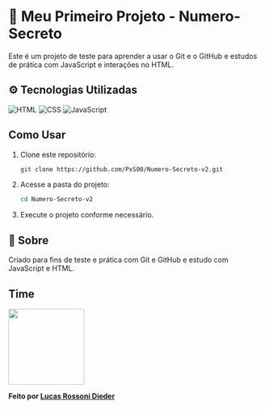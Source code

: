 # 📌 Meu Primeiro Projeto - Numero-Secreto

Este é um projeto de teste para aprender a usar o Git e o GitHub e estudos de prática com JavaScript e interações no HTML.

## ⚙️ Tecnologias Utilizadas
![HTML](https://img.shields.io/badge/HTML-3CB371?style=for-the-badge&logo=html5&logoColor=white) ![CSS](https://img.shields.io/badge/CSS-3CB371?style=for-the-badge&logo=css3&logoColor=white) ![JavaScript](https://img.shields.io/badge/JavaScript-F7DF1E?style=for-the-badge&logo=javascript&logoColor=black)

## Como Usar

1. Clone este repositório:
   ```sh
   git clone https://github.com/PxS00/Numero-Secreto-v2.git
   ```
2. Acesse a pasta do projeto:
   ```sh
   cd Numero-Secreto-v2
   ```
3. Execute o projeto conforme necessário.

## 📝 Sobre

Criado para fins de teste e prática com Git e GitHub e estudo com JavaScript e HTML.

## Time

<img src="https://github.com/user-attachments/assets/b9538a58-b50d-4dd0-b7a6-5ab3a3d5979f" width="150px">



 **Feito por [Lucas Rossoni Dieder](https://github.com/PxS00)** 
